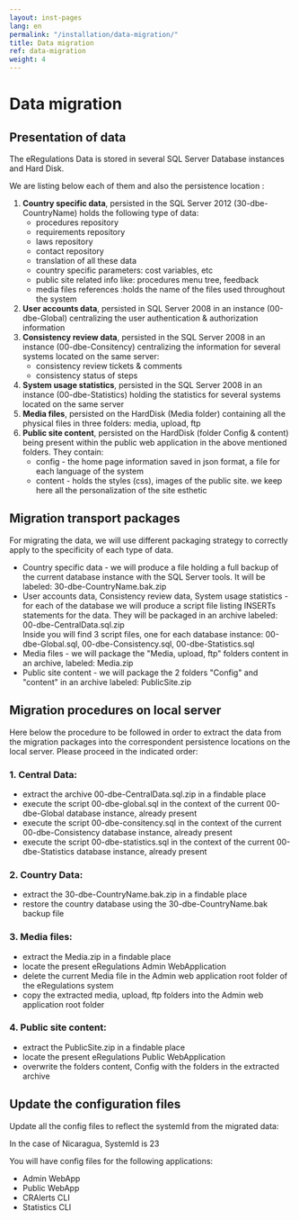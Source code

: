 ```yaml
---
layout: inst-pages
lang: en
permalink: "/installation/data-migration/"
title: Data migration
ref: data-migration
weight: 4
---
```


# Data migration

<h2>Presentation of data</h2>
<p>The eRegulations Data is stored in several SQL Server Database instances and Hard Disk. <p>
	<p>We are listing below each of them and also the persistence location :</p>
	<ol>
		<li><strong>Country specific data</strong>, persisted in the SQL Server 2012 (30-dbe-CountryName) holds the following type of data:
			<ul>
				<li>procedures repository</li>
				<li>requirements repository</li>
				<li>laws repository</li>
				<li>contact repository</li>
				<li>translation of all these data</li>
				<li>country specific parameters: cost variables, etc</li>
				<li>public site related info like: procedures menu tree, feedback</li>
				<li>media files references :holds the name of the files used throughout the system</li>
			</ul>
		</li><li><strong>User accounts data</strong>, persisted in SQL Server 2008 in an instance (00-dbe-Global) centralizing the user authentication & authorization information
	</li><li><strong>Consistency review data</strong>, persisted in the SQL Server 2008 in an instance  (00-dbe-Consitency) centralizing the information for several systems located on the same server:
	<ul>
		<li>consistency review tickets & comments</li>
		<li>consistency status of steps</li>
	</ul>
</li><li><strong>System usage statistics</strong>, persisted in the SQL Server 2008 in an instance (00-dbe-Statistics) holding the statistics for several systems located on the same server
</li><li><strong>Media files</strong>, persisted on the HardDisk (Media folder) containing all the physical files in three folders: media, upload, ftp
</li><li><strong>Public site content</strong>, persisted on the HardDisk (folder Config & content) being present within the public web application in the above mentioned folders. They contain:
<ul>
<li>config - the home page information saved in json format, a file for each language of the system</li>
<li>content - holds the styles (css), images of the public site. we keep here all the personalization of the site esthetic</li>
</ul>
</li>
</ol>

<h2>Migration transport packages</h2>
<p>For migrating the data, we will use different packaging strategy to correctly apply to the specificity of each type of data.</p>
<ul>
<li>Country specific data - we will produce a file holding a full backup of the current database instance with the SQL Server tools. It will be labeled:
<span class="label label-warning">30-dbe-CountryName.bak.zip</span></li>
<li>User accounts data, Consistency review data, System usage statistics - for each of the database we will produce a script file listing INSERTs statements for the data. They will be packaged in an archive labeled:
<span class="label label-warning">00-dbe-CentralData.sql.zip</span><br>
Inside you will find 3 script files, one for each database instance:
<span class="label label-success">00-dbe-Global.sql</span>, <span class="label label-success">00-dbe-Consistency.sql</span>, <span class="label label-success">00-dbe-Statistics.sql</span></li>
<li>Media files - we will package the "Media, upload, ftp" folders content in an archive, labeled:
<span class="label label-warning">Media.zip</span></li>
<li>Public site content -  we will package the 2 folders "Config" and "content" in an archive labeled:
	<span class="label label-warning">PublicSite.zip</span>	</li>
</ul>

<h2>Migration procedures on local server</h2>
Here below the procedure to be followed in order to extract the data from the migration packages into the correspondent persistence locations on the local server.
Please proceed in the indicated order:
<h3>1. Central Data:</h3>
<ul>
	<li>extract the archive 00-dbe-CentralData.sql.zip in a findable place</li>
	<li>execute the script 00-dbe-global.sql in the context of the current 00-dbe-Global database instance, already present </li>
	<li>execute the script 00-dbe-consitency.sql in the context of the current 00-dbe-Consistency database instance, already present </li>
	<li>execute the script 00-dbe-statistics.sql in the context of the current 00-dbe-Statistics database instance, already present </li>
</ul>
<h3>2. Country Data:</h3>
<ul>
	<li>extract the 30-dbe-CountryName.bak.zip in a findable place</li>
	<li>restore the country database using the 30-dbe-CountryName.bak backup file</li>
</ul>
<h3>3. Media files: </h3>
<ul>
	<li>extract the Media.zip in a findable place</li>
	<li>locate the present eRegulations Admin WebApplication </li>
	<li>delete the current Media file in the Admin web application root folder of the eRegulations system </li>
	<li>copy the extracted media, upload, ftp folders into the Admin web application root folder</li>
</ul>
<h3>4. Public site content: </h3>
<ul>
	<li>extract the PublicSite.zip in a findable place</li>
	<li>locate the present eRegulations Public WebApplication</li>
	<li>overwrite the folders content, Config with the folders in the extracted archive</li>
</ul>

<h2 id="p4">Update the configuration files</h2>
<p>Update all the config files to reflect the systemId from the migrated data:</p>
<p>In the case of Nicaragua, SystemId is 23</p>
<p>You will have config files for the following applications:</p>
<ul>
	<li>Admin WebApp </li>
	<li>Public WebApp </li>
	<li>CRAlerts CLI</li>
	<li>Statistics CLI</li>
</ul>